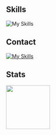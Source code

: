 ## Skills
![My Skills](https://skillicons.dev/icons?i=java,cs,mysql,eclipse,vscode,rider,unity)

## Contact
[![My Skills](https://skillicons.dev/icons?i=discord)](https://discord.gg/NJzk4x2TWp)

## Stats
<img height="120em" src="https://github-readme-stats.vercel.app/api/top-langs/?username=kuzqi&layout=compact&langs_count=3"/>
